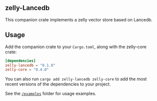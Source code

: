 <!-- <div style="display: flex; align-items: center; justify-content: center;">
    <picture>
        <source media="(prefers-color-scheme: dark)" srcset="../img/zelly_logo_dark.svg">
        <source media="(prefers-color-scheme: light)" srcset="../img/zelly_logo.svg">
        <img src="../img/zelly_logo.svg" width="200" alt="zelly logo">
    </picture>
    <span style="font-size: 48px; margin: 0 20px; font-weight: regular; font-family: Open Sans, sans-serif;"> + </span>
    <picture>
        <source media="(prefers-color-scheme: dark)" srcset="https://companieslogo.com/img/ozelly/MDB_BIG.D-96d632a9.png?t=1720244492">
        <source media="(prefers-color-scheme: light)" srcset="https://cdn.iconscout.com/icon/free/png-256/free-mongodb-logo-icon-download-in-svg-png-gif-file-formats--wordmark-programming-langugae-freebies-pack-logos-icons-1175140.png?f=webp&w=256">
        <img src="https://cdn.iconscout.com/icon/free/png-256/free-mongodb-logo-icon-download-in-svg-png-gif-file-formats--wordmark-programming-langugae-freebies-pack-logos-icons-1175140.png?f=webp&w=256" width="200" alt="MongoDB logo">
    </picture>
</div>

<br><br> -->

## zelly-Lancedb
This companion crate implements a zelly vector store based on Lancedb.

## Usage

Add the companion crate to your `Cargo.toml`, along with the zelly-core crate:

```toml
[dependencies]
zelly-lancedb = "0.1.0"
zelly-core = "0.4.0"
```

You can also run `cargo add zelly-lancedb zelly-core` to add the most recent versions of the dependencies to your project.

See the [`/examples`](./examples) folder for usage examples.
